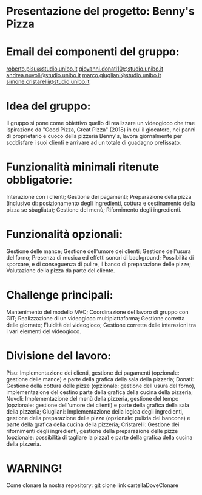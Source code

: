 # Presentazione del progetto: Benny's Pizza

# Email dei componenti del gruppo:
roberto.pisu@studio.unibo.it
giovanni.donati10@studio.unibo.it
andrea.nuvoli@studio.unibo.it
marco.giugliani@studio.unibo.it
simone.cristarelli@studio.unibo.it

# Idea del gruppo:
Il gruppo si pone come obiettivo quello di realizzare un videogioco che trae ispirazione da "Good Pizza, Great Pizza" (2018) in cui il giocatore, nei panni di proprietario e cuoco della pizzeria Benny's, lavora giornalmente per soddisfare i suoi clienti e arrivare ad un totale di guadagno prefissato.

# Funzionalità minimali ritenute obbligatorie:
Interazione con i clienti;
Gestione dei pagamenti;
Preparazione della pizza (inclusivo di: posizionamento degli ingredienti, cottura e cestinamento della pizza se sbagliata);
Gestione del menù;
Rifornimento degli ingredienti.

# Funzionalità opzionali:
Gestione delle mance;
Gestione dell'umore dei clienti;
Gestione dell'usura del forno;
Presenza di musica ed effetti sonori di background;
Possibilità di sporcare, e di conseguenza di pulire, il banco di preparazione delle pizze;
Valutazione della pizza da parte del cliente.

# Challenge principali:
Mantenimento del modello MVC;
Coordinazione del lavoro di gruppo con GIT;
Realizzazione di un videogioco multipiattaforma;
Gestione corretta delle giornate;
Fluidità del videogioco;
Gestione corretta delle interazioni tra i vari elementi del videogioco.

# Divisione del lavoro:
Pisu: Implementazione dei clienti, gestione dei pagamenti (opzionale: gestione delle mance) e parte della grafica della sala della pizzeria;
Donati: Gestione della cottura delle pizze (opzionale: gestione dell'usura del forno), implementazione del cestino parte della grafica della cucina della pizzeria;
Nuvoli: Implementazione del menù della pizzeria, gestione del tempo (opzionale: gestione dell'umore dei clienti) e parte della grafica della sala della pizzeria;
Giugliani: Implementazione della logica degli ingredienti, gestione della preparazione delle pizze (opzionale: pulizia del bancone) e parte della grafica della cucina della pizzeria;
Cristarelli: Gestione dei rifornimenti degli ingredienti, gestione della preparazione delle pizze (opzionale: possibilità di tagliare la pizza) e parte della grafica della cucina della pizzeria.

# WARNING!
Come clonare la nostra repository:
git clone link cartellaDoveClonare
